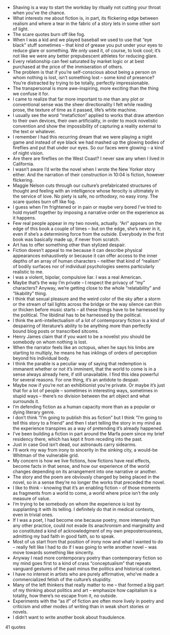  - Shaving is a way to start the workday by ritually not cutting your throat when you’ve the chance.
 - What interests me about fiction is, in part, its flickering edge between realism and where a tear in the fabric of a story lets in some other sort of light.
 - The scare quotes burn off like fog.
 - When I was a kid and we played baseball we used to use that “eye black” stuff sometimes – that kind of grease you put under your eyes to reduce glare or something. We only used it, of course, to look cool; it’s not like we were any better prepubescent athletes for reducing glare.
 - Every relationship can feel saturated by market logic or at best purchased at the price of the immiseration of others.
 - The problem is that if you’re self-conscious about being a person on whom nothing is lost, isn’t something lost – some kind of presence? You’re distracted by trying to be totally, perfectly impressionable.
 - The transpersonal is more awe-inspiring, more exciting than the thing we confuse it for.
 - I came to realize that far more important to me than any plot or conventional sense was the sheer directionality I felt while reading prose, the texture of time as it passed, life’s white machine.
 - I usually see the word “metafiction” applied to works that draw attention to their own devices, their own artificiality, in order to mock novelistic convention and show the impossibility of capturing a reality external to the text or whatever.
 - I remember I had this recurring dream that we were playing a night game and instead of eye black we had mashed up the glowing bodies of fireflies and put that under our eyes. So our faces were glowing – a kind of night vision.
 - Are there are fireflies on the West Coast? I never saw any when I lived in California.
 - I wasn’t aware I’d write the novel when I wrote the New Yorker story either. And the narration of their construction in 10:04 is fiction, however flickering.
 - Maggie Nelson cuts through our culture’s prefabricated structures of thought and feeling with an intelligence whose ferocity is ultimately in the service of love. No piety is safe, no orthodoxy, no easy irony. The scare quotes burn off like fog.
 - I guess when I’m frightened or in pain or maybe very bored I’ve tried to hold myself together by imposing a narrative order on the experience as it happens.
 - Few real people appear in my two novels, actually. “Ari” appears on the edge of this book a couple of times – but on the edge, she’s never in it, even if she’s a determining force from the outside. Everybody in the first book was basically made up, if never from scratch.
 - Art has to offer something other than stylized despair.
 - Fiction doesn’t appeal to me because it can describe physical appearances exhaustively or because it can offer access to the inner depths of an array of human characters – neither that kind of “realism” of bodily surfaces nor of individual psychologies seems particularly realistic to me.
 - I was a violent, bipolar, compulsive liar. I was a real American.
 - Maybe that’s the way I’m private – I respect the privacy of “my” characters? Anyway, we’re getting close to the whole “relatability” and “likability” thing.
 - I think that sexual pleasure and the weird color of the sky after a storm or the stream of tail lights across the bridge or the way silence can thin or thicken before music starts – all these things have to be harnessed by the political. The libidinal has to be harnessed by the political.
 - I think the anti-intellectualism of a lot of contemporary fiction is a kind of despairing of literature’s ability to be anything more than perfectly bound blog posts or transcribed sitcoms.
 - Henry James claim that if you want to be a novelist you should be somebody on whom nothing is lost.
 - When the narrator feels like an octopus, when he says his limbs are starting to multiply, he means he has inklings of orders of perception beyond his individual body.
 - I think the parable is a peculiar way of saying that redemption is immanent whether or not it’s imminent, that the world to come is in a sense always already here, if still unavailable. I find this idea powerful for several reasons. For one thing, it’s an antidote to despair.
 - Maybe now if you’re not an exhibitionist you’re private. Or maybe it’s just that for a lot of people – sometimes in interesting ways, sometimes in stupid ways – there’s no division between the art object and what surrounds it.
 - I’m defending fiction as a human capacity more than as a popular or dying literary genre.
 - I don’t think “I’m going to publish this as fiction” but I think “I’m going to tell this story to a friend” and then I start telling the story in my mind as the experience transpires as a way of pretending it’s already happened.
 - I’ve been building a fiction in part around the Marfa poem since my brief residency there, which has kept it from receding into the past.
 - Just in case God isn’t dead, our astronauts carry sidearms.
 - I’ll work my way from irony to sincerity in the sinking city, a would-be Whitman of the vulnerable grid.
 - My concern is how we live fictions, how fictions have real effects, become facts in that sense, and how our experience of the world changes depending on its arrangement into one narrative or another.
 - The story and the poem are obviously changed by being placed in the novel, so in a sense they’re no longer the works that preceded the novel.
 - I like to think – knowing that it’s an enabling fiction – of those moments as fragments from a world to come, a world where price isn’t the only measure of value.
 - I’m trying to be somebody on whom the experience is lost by supplanting it with its telling. I definitely do that in medical contexts, even in trivial ones.
 - If I was a poet, I had become one because poetry, more intensely than any other practice, could not evade its anachronism and marginality and so constituted a kind of acknowledgment of my own preposterousness, admitting my bad faith in good faith, so to speak.
 - Most of us start from that position of irony now and what I wanted to do – really felt like I had to do if I was going to write another novel – was move towards something like sincerity.
 - Anyway I read more contemporary poetry than contemporary fiction so my mind goes first to a kind of crass “conceptualism” that repeats vanguard gestures of the past minus the politics and historical context.
 - I have no interest in artists who are purely affirmative, who’ve made a commercialized fetish of the culture’s stupidity.
 - Many of the left thinkers that really matter to me – that formed a big part of my thinking about politics and art – emphasize how capitalism is a totality, how there’s no escape from it, no outside.
 - Experiments with the “as if” of fiction are often more lively in poetry and criticism and other modes of writing than in weak short stories or novels.
 - I didn’t want to write another book about fraudulence.

41 quotes